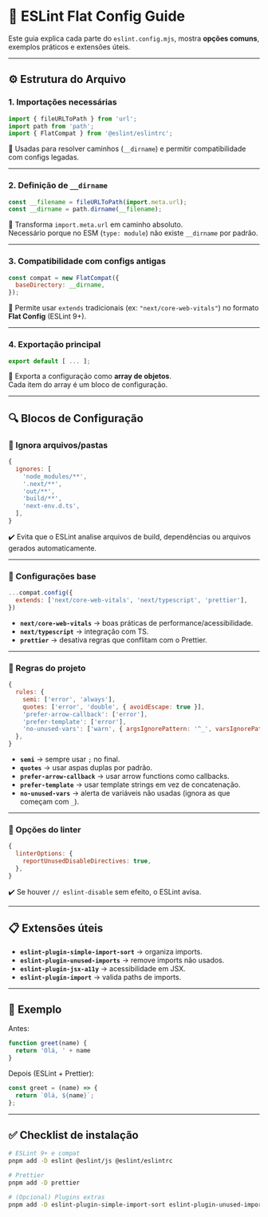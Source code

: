 
# 🧹 ESLint Flat Config Guide

Este guia explica cada parte do `eslint.config.mjs`, mostra **opções comuns**, exemplos práticos e extensões úteis.

---

## ⚙️ Estrutura do Arquivo

### 1. Importações necessárias
```js
import { fileURLToPath } from 'url';
import path from 'path';
import { FlatCompat } from '@eslint/eslintrc';
```
📌 Usadas para resolver caminhos (`__dirname`) e permitir compatibilidade com configs legadas.

---

### 2. Definição de `__dirname`
```js
const __filename = fileURLToPath(import.meta.url);
const __dirname = path.dirname(__filename);
```
📌 Transforma `import.meta.url` em caminho absoluto.  
Necessário porque no ESM (`type: module`) não existe `__dirname` por padrão.

---

### 3. Compatibilidade com configs antigas
```js
const compat = new FlatCompat({
  baseDirectory: __dirname,
});
```
📌 Permite usar `extends` tradicionais (ex: `"next/core-web-vitals"`) no formato **Flat Config** (ESLint 9+).

---

### 4. Exportação principal
```js
export default [ ... ];
```
📌 Exporta a configuração como **array de objetos**.  
Cada item do array é um bloco de configuração.

---

## 🔍 Blocos de Configuração

### 🔹 Ignora arquivos/pastas
```js
{
  ignores: [
    'node_modules/**',
    '.next/**',
    'out/**',
    'build/**',
    'next-env.d.ts',
  ],
}
```
✔️ Evita que o ESLint analise arquivos de build, dependências ou arquivos gerados automaticamente.

---

### 🔹 Configurações base
```js
...compat.config({
  extends: ['next/core-web-vitals', 'next/typescript', 'prettier'],
})
```
- **`next/core-web-vitals`** → boas práticas de performance/acessibilidade.  
- **`next/typescript`** → integração com TS.  
- **`prettier`** → desativa regras que conflitam com o Prettier.

---

### 🔹 Regras do projeto
```js
{
  rules: {
    semi: ['error', 'always'],
    quotes: ['error', 'double', { avoidEscape: true }],
    'prefer-arrow-callback': ['error'],
    'prefer-template': ['error'],
    'no-unused-vars': ['warn', { argsIgnorePattern: '^_', varsIgnorePattern: '^_' }],
  },
}
```
- **`semi`** → sempre usar `;` no final.  
- **`quotes`** → usar aspas duplas por padrão.  
- **`prefer-arrow-callback`** → usar arrow functions como callbacks.  
- **`prefer-template`** → usar template strings em vez de concatenação.  
- **`no-unused-vars`** → alerta de variáveis não usadas (ignora as que começam com `_`).  

---

### 🔹 Opções do linter
```js
{
  linterOptions: {
    reportUnusedDisableDirectives: true,
  },
}
```
✔️ Se houver `// eslint-disable` sem efeito, o ESLint avisa.

---

## 📋 Extensões úteis

- **`eslint-plugin-simple-import-sort`** → organiza imports.  
- **`eslint-plugin-unused-imports`** → remove imports não usados.  
- **`eslint-plugin-jsx-a11y`** → acessibilidade em JSX.  
- **`eslint-plugin-import`** → valida paths de imports.  

---

## 🧪 Exemplo

Antes:
```ts
function greet(name) {
  return 'Olá, ' + name
}
```

Depois (ESLint + Prettier):
```ts
const greet = (name) => {
  return `Olá, ${name}`;
};
```

---

## ✅ Checklist de instalação

```bash
# ESLint 9+ e compat
pnpm add -D eslint @eslint/js @eslint/eslintrc

# Prettier
pnpm add -D prettier

# (Opcional) Plugins extras
pnpm add -D eslint-plugin-simple-import-sort eslint-plugin-unused-imports eslint-plugin-jsx-a11y eslint-plugin-import
```
